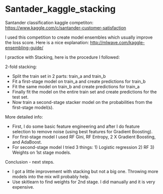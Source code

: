 # Santader_kaggle_stacking
Santander classification kaggle competiton: https://www.kaggle.com/c/santander-customer-satisfaction

I used this competition to create model ensembles which usually improve the loss score. Here is a nice explanation: http://mlwave.com/kaggle-ensembling-guide/

I practice with Stacking, here is the procedure I followed:

2-fold stacking:

- Split the train set in 2 parts: train_a and train_b
- Fit a first-stage model on train_a and create predictions for train_b
- Fit the same model on train_b and create predictions for train_a
- Finally fit the model on the entire train set and create predictions for the test set.
- Now train a second-stage stacker model on the probabilities from the first-stage model(s).

More detailed info:

- First, I do some basic feature engineering and after I do feature selection to remove noise (using best features for Gradient Boosting).
- For first-stage model I used RF Gini, RF Entropy, 2 X Gradient Boosting, and AdaBoost.
- For second-stage model I tried 3 things: 1) Logistic regression 2) RF 3) Weights on 1st stage models.

Conclusion - next steps.

- I got a little improvement with stacking but not a big one. Throwing more models into the mix will probably help.
- Use skitlearn to find weights for 2nd stage. I did manually and it is very expensive.
